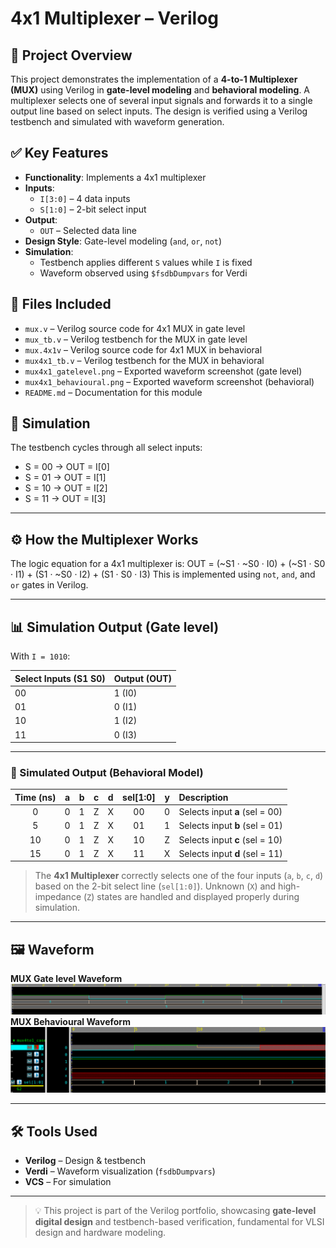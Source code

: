 # 4x1 Multiplexer – Verilog

## 🧠 Project Overview

This project demonstrates the implementation of a **4-to-1 Multiplexer (MUX)** using Verilog in **gate-level modeling** and **behavioral modeling**. A multiplexer selects one of several input signals and forwards it to a single output line based on select inputs. The design is verified using a Verilog testbench and simulated with waveform generation.

## ✅ Key Features

- **Functionality**: Implements a 4x1 multiplexer
- **Inputs**:
  - `I[3:0]` – 4 data inputs
  - `S[1:0]` – 2-bit select input
- **Output**:
  - `OUT` – Selected data line
- **Design Style**: Gate-level modeling (`and`, `or`, `not`)
- **Simulation**:
  - Testbench applies different `S` values while `I` is fixed
  - Waveform observed using `$fsdbDumpvars` for Verdi

## 📂 Files Included

- `mux.v` – Verilog source code for 4x1 MUX in gate level
- `mux_tb.v` – Verilog testbench for the MUX in gate level
- `mux.4x1v` – Verilog source code for 4x1 MUX in behavioral
- `mux4x1_tb.v` – Verilog testbench for the MUX in behavioral
- `mux4x1_gatelevel.png` – Exported waveform screenshot (gate level)
- `mux4x1_behavioural.png` – Exported waveform screenshot (behavioral)
- `README.md` – Documentation for this module

## 🔗 Simulation

The testbench cycles through all select inputs:

- S = 00 → OUT = I[0]
- S = 01 → OUT = I[1]
- S = 10 → OUT = I[2]
- S = 11 → OUT = I[3]

---

## ⚙️ How the Multiplexer Works

The logic equation for a 4x1 multiplexer is:
OUT = (~S1 · ~S0 · I0) + (~S1 · S0 · I1) + (S1 · ~S0 · I2) + (S1 · S0 · I3)
This is implemented using `not`, `and`, and `or` gates in Verilog.

---

## 📊 Simulation Output (Gate level)

With `I = 1010`:

| Select Inputs (S1 S0) | Output (OUT) |
|------------------------|--------------|
| 00                     | 1 (I0)       |
| 01                     | 0 (I1)       |
| 10                     | 1 (I2)       |
| 11                     | 0 (I3)       |

---

### 🧪 Simulated Output (Behavioral Model)

| Time (ns) | a | b | c | d | sel[1:0] | y | Description |
|:----------:|:-:|:-:|:-:|:-:|:--------:|:-:|:-------------|
| 0 | 0 | 1 | Z | X | 00 | 0 | Selects input **a** (sel = 00) |
| 5 | 0 | 1 | Z | X | 01 | 1 | Selects input **b** (sel = 01) |
| 10 | 0 | 1 | Z | X | 10 | Z | Selects input **c** (sel = 10) |
| 15 | 0 | 1 | Z | X | 11 | X | Selects input **d** (sel = 11) |

> The **4x1 Multiplexer** correctly selects one of the four inputs (`a`, `b`, `c`, `d`) based on the 2-bit select line (`sel[1:0]`).
> Unknown (`X`) and high-impedance (`Z`) states are handled and displayed properly during simulation.

---

## 🖼 Waveform

**MUX Gate level Waveform**
![MUX Gate level Waveform](mux4X1_gatelevel.png)
**MUX Behavioural Waveform**
![MUX Behavioural Waveform](mux4X1_behavioural.png)

---

## 🛠 Tools Used

- **Verilog** – Design & testbench
- **Verdi** – Waveform visualization (`fsdbDumpvars`)
- **VCS** – For simulation

---

> 💡 This project is part of the Verilog portfolio, showcasing **gate-level digital design** and testbench-based verification, fundamental for VLSI design and hardware modeling.
